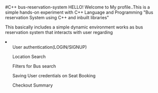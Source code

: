 #C++ bus-reservation-system
HELLO!
Welcome to My profile..This is a simple hands-on experiment with C++ Language and Programming
"Bus reservation System using C++ and inbuilt libraries"

This basically includes a simple dynamic environment works as bus reservation system that interacts with user regarding
<li>
  <ul>User authentication(LOGIN/SIGNUP)</ul>
  <ul>Location Search</ul>
  <ul>Filters for Bus search</ul>
  <ul>Saving User credentials on Seat Booking</ul>
  <ul>Checkout Summary</ul>
</li>
